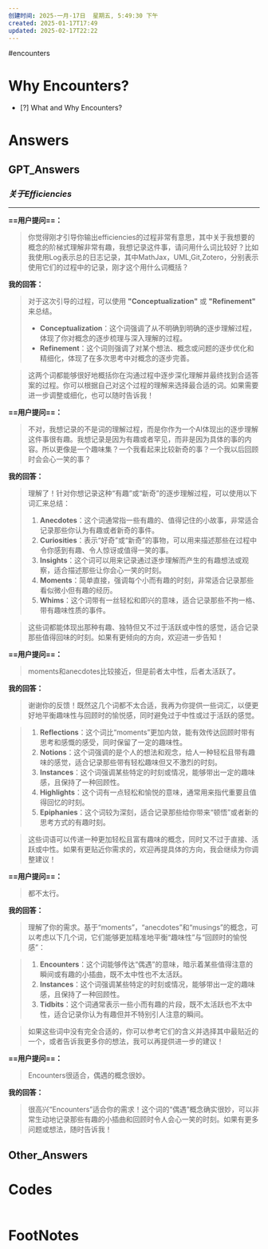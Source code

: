 ```yaml
---
创建时间: 2025-一月-17日  星期五, 5:49:30 下午
created: 2025-01-17T17:49
updated: 2025-02-17T22:22
---
```

#encounters 

# Why Encounters?

- [?] What and Why Encounters?

# Answers

## GPT_Answers

### ***关于Efficiencies***

---

**==用户提问==：**
> 你觉得刚才引导你输出efficiencies的过程非常有意思，其中关于我想要的概念的阶梯式理解非常有趣，我想记录这件事，请问用什么词比较好？比如我使用Log表示总的日志记录，其中MathJax，UML,Git,Zotero，分别表示使用它们的过程中的记录，刚才这个用什么词概括？

**我的回答：**
> 对于这次引导的过程，可以使用 **"Conceptualization"** 或 **"Refinement"** 来总结。
> - **Conceptualization**：这个词强调了从不明确到明确的逐步理解过程，体现了你对概念的逐步梳理与深入理解的过程。
> - **Refinement**：这个词则强调了对某个想法、概念或问题的逐步优化和精细化，体现了在多次思考中对概念的逐步完善。

> 这两个词都能够很好地概括你在沟通过程中逐步深化理解并最终找到合适答案的过程。你可以根据自己对这个过程的理解来选择最合适的词。如果需要进一步调整或细化，也可以随时告诉我！

**==用户提问==：**
> 不对，我想记录的不是词的理解过程，而是你作为一个AI体现出的逐步理解这件事很有趣。我想记录是因为有趣或者罕见，而非是因为具体的事的内容。所以更像是一个趣味集？一个我看起来比较新奇的事？一个我以后回顾时会会心一笑的事？

**我的回答：**
> 理解了！针对你想记录这种“有趣”或“新奇”的逐步理解过程，可以使用以下词汇来总结：
> 1. **Anecdotes**：这个词通常指一些有趣的、值得记住的小故事，非常适合记录那些你认为有趣或者新奇的事件。
> 2. **Curiosities**：表示“好奇”或“新奇”的事物，可以用来描述那些在过程中令你感到有趣、令人惊讶或值得一笑的事。
> 3. **Insights**：这个词可以用来记录通过逐步理解而产生的有趣想法或观察，适合描述那些让你会心一笑的时刻。
> 4. **Moments**：简单直接，强调每个小而有趣的时刻，非常适合记录那些看似微小但有趣的经历。
> 5. **Whims**：这个词带有一丝轻松和即兴的意味，适合记录那些不拘一格、带有趣味性质的事件。

> 这些词都能体现出那种有趣、独特但又不过于活跃或中性的感觉，适合记录那些值得回味的时刻。如果有更倾向的方向，欢迎进一步告知！

**==用户提问==：**
> moments和anecdotes比较接近，但是前者太中性，后者太活跃了。

**我的回答：**
> 谢谢你的反馈！既然这几个词都不太合适，我再为你提供一些词汇，以便更好地平衡趣味性与回顾时的愉悦感，同时避免过于中性或过于活跃的感觉。

> 1. **Reflections**：这个词比“moments”更加内敛，能有效传达回顾时带有思考和感慨的感受，同时保留了一定的趣味性。
> 2. **Notions**：这个词强调的是个人的想法和观念，给人一种轻松且带有趣味的感觉，适合记录那些带有轻松趣味但又不激烈的时刻。
> 3. **Instances**：这个词强调某些特定的时刻或情况，能够带出一定的趣味感，且保持了一种回顾性。
> 4. **Highlights**：这个词有一点轻松和愉悦的意味，通常用来指代重要且值得回忆的时刻。
> 5. **Epiphanies**：这个词较为深刻，适合记录那些给你带来“顿悟”或者新的思考方式的有趣时刻。

> 这些词语可以传递一种更加轻松且富有趣味的概念，同时又不过于直接、活跃或中性。如果有更贴近你需求的，欢迎再提具体的方向，我会继续为你调整建议！

**==用户提问==：**
> 都不太行。

**我的回答：**
> 理解了你的需求。基于“moments”，“anecdotes”和“musings”的概念，可以考虑以下几个词，它们能够更加精准地平衡“趣味性”与“回顾时的愉悦感”：

> 1. **Encounters**：这个词能够传达“偶遇”的意味，暗示着某些值得注意的瞬间或有趣的小插曲，既不太中性也不太活跃。
> 2. **Instances**：这个词强调某些特定的时刻或情况，能够带出一定的趣味感，且保持了一种回顾性。
> 3. **Tidbits**：这个词通常表示一些小而有趣的片段，既不太活跃也不太中性，适合记录你认为有趣但并不特别引人注意的瞬间。

> 如果这些词中没有完全合适的，你可以参考它们的含义并选择其中最贴近的一个，或者告诉我更多你的想法，我可以再提供进一步的建议！

**==用户提问==：**
> Encounters很适合，偶遇的概念很妙。

**我的回答：**
> 很高兴“Encounters”适合你的需求！这个词的“偶遇”概念确实很妙，可以非常生动地记录那些有趣的小插曲和回顾时令人会心一笑的时刻。如果有更多问题或想法，随时告诉我！

## Other_Answers


# Codes

```python

```



# FootNotes